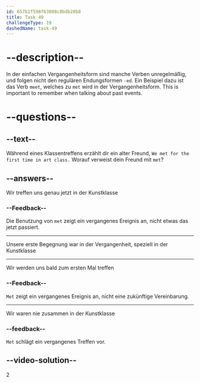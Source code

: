 ```yaml
---
id: 657b1f598f63008c8bdb20b8
title: Task 49
challengeType: 19
dashedName: task-49
---
```


# --description--

In der einfachen Vergangenheitsform sind manche Verben unregelmäßig, und folgen nicht den regulären Endungsformen `-ed`. Ein Beispiel dazu ist das Verb `meet`, welches zu `met` wird in der Vergangenheitsform. This is important to remember when talking about past events.

# --questions--

## --text--

Während eines Klassentreffens erzählt dir ein alter Freund, `We met for the first time in art class.` Worauf verweist dein Freund mit `met`?

## --answers--

Wir treffen uns genau jetzt in der Kunstklasse

### --Feedback--

Die Benutzung von `met` zeigt ein vergangenes Ereignis an, nicht etwas das jetzt passiert.

---

Unsere erste Begegnung war in der Vergangenheit, speziell in der Kunstklasse

---

Wir werden uns bald zum ersten Mal treffen

### --Feedback--

`Met` zeigt ein vergangenes Ereignis an, nicht eine zukünftige Vereinbarung.

---

Wir waren nie zusammen in der Kunstklasse

### --feedback--

`Met` schlägt ein vergangenes Treffen vor.

## --video-solution--

2
